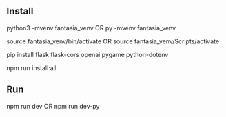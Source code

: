 ## Install
python3 -mvenv fantasia_venv 
OR 
py -mvenv fantasia_venv

source fantasia_venv/bin/activate 
OR 
source fantasia_venv/Scripts/activate

pip install flask flask-cors openai pygame python-dotenv

npm run install:all

## Run
npm run dev
OR
npm run dev-py
